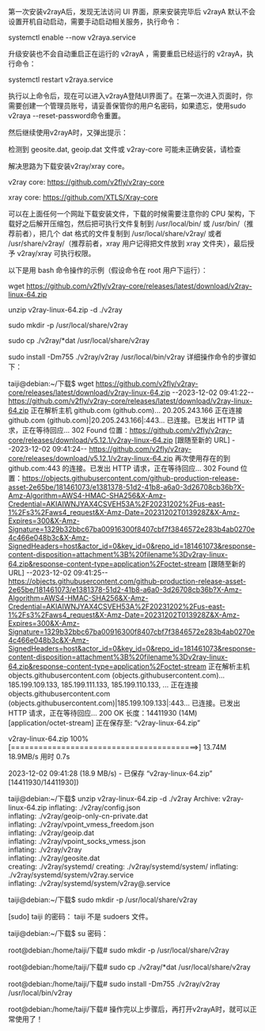 
第一次安装v2rayA后，发现无法访问 UI 界面，原来安装完毕后 v2rayA 默认不会设置开机自动启动，需要手动启动相关服务，执行命令：

 systemctl enable --now v2raya.service

升级安装也不会自动重启正在运行的 v2rayA ，需要重启已经运行的 v2rayA，执行命令：

systemctl restart v2raya.service

执行以上命令后，现在可以进入v2rayA登陆UI界面了。在第一次进入页面时，你需要创建一个管理员账号，请妥善保管你的用户名密码，如果遗忘，使用sudo v2raya --reset-password命令重置。

然后继续使用v2rayA时，又弹出提示：

检测到 geosite.dat, geoip.dat 文件或 v2ray-core 可能未正确安装，请检查

解决思路为下载安装v2ray/xray core。

v2ray core: https://github.com/v2fly/v2ray-core

xray core: https://github.com/XTLS/Xray-core

可以在上面任何一个网趾下载安装文件，下载的时候需要注意你的 CPU 架构，下载好之后解开压缩包，然后把可执行文件复制到 /usr/local/bin/ 或 /usr/bin/（推荐前者），把几个 dat 格式的文件复制到 /usr/local/share/v2ray/ 或者 /usr/share/v2ray/（推荐前者，xray 用户记得把文件放到 xray 文件夹），最后授予 v2ray/xray 可执行权限。

以下是用 bash 命令操作的示例（假设命令在 root 用户下运行）：

wget https://github.com/v2fly/v2ray-core/releases/latest/download/v2ray-linux-64.zip

unzip v2ray-linux-64.zip -d ./v2ray

sudo mkdir -p /usr/local/share/v2ray

sudo cp ./v2ray/*dat /usr/local/share/v2ray

sudo install -Dm755 ./v2ray/v2ray /usr/local/bin/v2ray
详细操作命令的步骤如下：


taiji@debian:~/下载$ wget https://github.com/v2fly/v2ray-core/releases/latest/download/v2ray-linux-64.zip
--2023-12-02 09:41:22--  https://github.com/v2fly/v2ray-core/releases/latest/download/v2ray-linux-64.zip
正在解析主机 github.com (github.com)... 20.205.243.166
正在连接 github.com (github.com)|20.205.243.166|:443... 已连接。已发出 HTTP 请求，正在等待回应... 302 Found
位置：https://github.com/v2fly/v2ray-core/releases/download/v5.12.1/v2ray-linux-64.zip [跟随至新的 URL]
--2023-12-02 09:41:24--  https://github.com/v2fly/v2ray-core/releases/download/v5.12.1/v2ray-linux-64.zip
再次使用存在的到 github.com:443 的连接。已发出 HTTP 请求，正在等待回应... 302 Found
位置：https://objects.githubusercontent.com/github-production-release-asset-2e65be/181461073/e1381378-51d2-41b8-a6a0-3d26708cb36b?X-Amz-Algorithm=AWS4-HMAC-SHA256&X-Amz-Credential=AKIAIWNJYAX4CSVEH53A%2F20231202%2Fus-east-1%2Fs3%2Faws4_request&X-Amz-Date=20231202T013928Z&X-Amz-Expires=300&X-Amz-Signature=1329b32bbc67ba00916300f8407cbf7f3846572e283b4ab0270e4c466e048b3c&X-Amz-SignedHeaders=host&actor_id=0&key_id=0&repo_id=181461073&response-content-disposition=attachment%3B%20filename%3Dv2ray-linux-64.zip&response-content-type=application%2Foctet-stream [跟随至新的 URL]
--2023-12-02 09:41:25--  https://objects.githubusercontent.com/github-production-release-asset-2e65be/181461073/e1381378-51d2-41b8-a6a0-3d26708cb36b?X-Amz-Algorithm=AWS4-HMAC-SHA256&X-Amz-Credential=AKIAIWNJYAX4CSVEH53A%2F20231202%2Fus-east-1%2Fs3%2Faws4_request&X-Amz-Date=20231202T013928Z&X-Amz-Expires=300&X-Amz-Signature=1329b32bbc67ba00916300f8407cbf7f3846572e283b4ab0270e4c466e048b3c&X-Amz-SignedHeaders=host&actor_id=0&key_id=0&repo_id=181461073&response-content-disposition=attachment%3B%20filename%3Dv2ray-linux-64.zip&response-content-type=application%2Foctet-stream
正在解析主机 objects.githubusercontent.com (objects.githubusercontent.com)... 185.199.109.133, 185.199.111.133, 185.199.110.133, ...
正在连接 objects.githubusercontent.com (objects.githubusercontent.com)|185.199.109.133|:443... 已连接。已发出 HTTP 请求，正在等待回应... 200 OK
长度：14411930 (14M) [application/octet-stream]
正在保存至: “v2ray-linux-64.zip”

v2ray-linux-64.zip          100%[=========================================>]  13.74M  18.9MB/s  用时 0.7s    

2023-12-02 09:41:28 (18.9 MB/s) - 已保存 “v2ray-linux-64.zip” [14411930/14411930])

taiji@debian:~/下载$ unzip v2ray-linux-64.zip -d ./v2ray
Archive:  v2ray-linux-64.zip
  inflating: ./v2ray/config.json     
  inflating: ./v2ray/geoip-only-cn-private.dat  
  inflating: ./v2ray/vpoint_vmess_freedom.json  
  inflating: ./v2ray/geoip.dat       
  inflating: ./v2ray/vpoint_socks_vmess.json  
  inflating: ./v2ray/v2ray           
  inflating: ./v2ray/geosite.dat     
   creating: ./v2ray/systemd/
   creating: ./v2ray/systemd/system/
  inflating: ./v2ray/systemd/system/v2ray.service  
  inflating: ./v2ray/systemd/system/v2ray@.service  

taiji@debian:~/下载$ sudo mkdir -p /usr/local/share/v2ray

[sudo] taiji 的密码：
taiji 不是 sudoers 文件。

taiji@debian:~/下载$ su
密码： 

root@debian:/home/taiji/下载# sudo mkdir -p /usr/local/share/v2ray

root@debian:/home/taiji/下载# sudo cp ./v2ray/*dat /usr/local/share/v2ray

root@debian:/home/taiji/下载# sudo install -Dm755 ./v2ray/v2ray /usr/local/bin/v2ray

root@debian:/home/taiji/下载# 
操作完以上步骤后，再打开v2rayA时，就可以正常使用了！